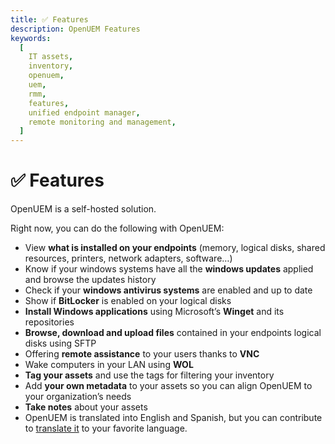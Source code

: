```yaml
---
title: ✅ Features
description: OpenUEM Features
keywords:
  [
    IT assets,
    inventory,
    openuem,
    uem,
    rmm,
    features,
    unified endpoint manager,
    remote monitoring and management,
  ]
---
```


# ✅ Features

OpenUEM is a self-hosted solution.

Right now, you can do the following with OpenUEM:

- View **what is installed on your endpoints** (memory, logical disks, shared resources, printers, network adapters, software…)
- Know if your windows systems have all the **windows updates** applied and browse the updates history
- Check if your **windows antivirus systems** are enabled and up to date
- Show if **BitLocker** is enabled on your logical disks
- **Install Windows applications** using Microsoft’s **Winget** and its repositories
- **Browse, download and upload files** contained in your endpoints logical disks using SFTP
- Offering **remote assistance** to your users thanks to **VNC**
- Wake computers in your LAN using **WOL**
- **Tag your assets** and use the tags for filtering your inventory
- Add **your own metadata** to your assets so you can align OpenUEM to your organization’s needs
- **Take notes** about your assets
- OpenUEM is translated into English and Spanish, but you can contribute to [translate it](/docs/09-Development/02-i18n.md) to your favorite language.
